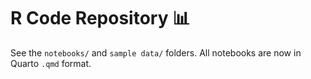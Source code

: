 # R Code Repository 📊

See the `notebooks/` and `sample data/` folders. All notebooks are now in Quarto `.qmd` format.